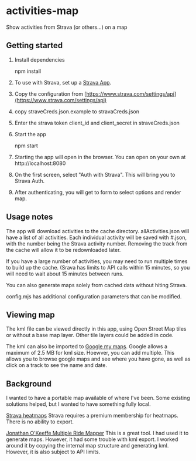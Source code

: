 # activities-map
Show activities from Strava (or others...) on a map

## Getting started

1. Install dependencies

    npm install

2. To use with Strava, set up a [Strava App](https://developers.strava.com/docs/getting-started/#account). 

3. Copy the configuration from [https://www.strava.com/settings/api](https://www.strava.com/settings/api)

4. copy straveCreds.json.example to stravaCreds.json

5. Enter the strava token client_id and client_secret in straveCreds.json

6. Start the app

    npm start

7. Starting the app will open in the browser. You can open on your own at http://localhost:8080

8. On the first screen, select "Auth with Strava". This will bring you to Strava Auth.

9. After authenticating, you will get to form to select options and render map.

## Usage notes

The app will download activities to the cache directory. allActivities.json will have a list of all activities. Each individual activity will be saved with #.json, with the number being the Strava activity number. Removing the track from the cache will allow it to be redownloaded later.

If you have a large number of activities, you may need to run multiple times to build up the cache. (Srava has limits to API calls within 15 minutes, so you will need to wait about 15 minutes between runs.

You can also generate maps solely from cached data without hiting Strava.

config.mjs has additional configuration parameters that can be modified.

## Viewing map

The kml file can be viewed directly in this app, using Open Street Map tiles or without a base map layer.  Other tile layers could be added in code.

The kml can also be imported to [Google my maps](https://www.google.com/mymaps).
Google allows a maximum of 2.5 MB for kml size. Hoewver, you can add multiple.
This allows you to browse google maps and see where you have gone, as well as click on a track to see the name and date.

## Background

I wanted to have a portable map available of where I've been. Some existing solutions helped, but I wanted to have something fully local.

[Strava heatmaps](https://support.strava.com/hc/en-us/articles/216918467-Personal-Heatmaps)
Strava requires a premium membership for heatmaps. There is no ability to export. 

[Jonathan O'Keeffe Multiple Ride Mapper](https://www.jonathanokeeffe.com/strava/map.php)
This is a great tool. I had used it to generate maps.
However, it had some trouble with kml export. I worked around it by copying the internal map structure and generating kml. However, it is also subject to API limits.

